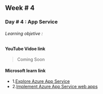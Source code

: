 ## Week # 4
### Day # 4 : App Service

###### Learning objetive : 

#### YouTube Vidoe link

> Coming Soon

#### Microsoft learn link
- 1.[Explore Azure App Service](https://learn.microsoft.com/en-us/training/modules/introduction-to-azure-app-service/)
- 2.[Implement Azure App Service web apps](https://learn.microsoft.com/en-us/training/paths/create-azure-app-service-web-apps/)